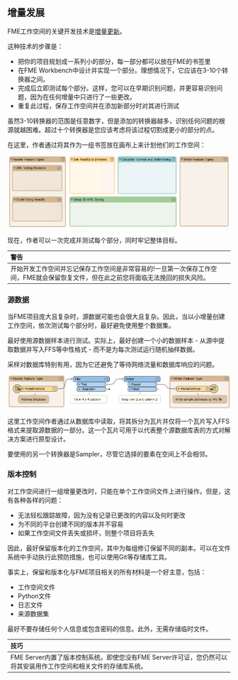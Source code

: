 ## 增量发展

FME工作空间的关键开发技术是[增量更新](https://en.wikipedia.org/wiki/Incremental_build_model)。

这种技术的步骤是：

* 把你的项目规划成一系列小的部分，每一部分都可以放在FME的书签里
* 在FME Workbench中设计并实现一个部分。理想情况下，它应该在3-10个转换器之间。
* 完成后立即测试每个部分。这样，您可以在早期识别问题，并更容易识别问题，因为在任何增量中只进行了一些更改。
* 重复此过程，保存工作空间并在添加新部分时对其进行测试

虽然3-10转换器的范围是任意数字，但是添加的转换器越多，识别任何问题的根源就越困难。超过十个转换器是您应该考虑将该过程切割成更小的部分的点。

在这里，作者通过将其作为一组书签放在画布上来计划他们的工作空间：

![](./Images/Img3.001.TranslationPreDef.png)

现在，作者可以一次完成并测试每个部分，同时牢记整体目标。

|  警告 |
| :--- |
|  开始开发工作空间并忘记保存工作空间是非常容易的!一旦第一次保存工作空间，FME就会保留恢复文件，但在此之前您将面临无法挽回的损失风险。 |

### 源数据

当FME项目庞大且复杂时，源数据可能也会很大且复杂。因此，当以小增量创建工作空间，依次测试每个部分时，最好避免使用整个数据集。

最好使用源数据样本进行测试。实际上，最好创建一个小的数据样本 - 从源中提取数据并写入FFS等中性格式 - 而不是为每次测试运行随机抽样数据。

采样对数据库特别有用，因为它还避免了等待网络流量和数据库响应的问题。

![](./Images/Img3.002.SourceDataSample.png)

这里工作空间作者通过从数据库中读取，将其拆分为瓦片并仅将一个瓦片写入FFS格式来提取源数据的一部分。这一个瓦片可用于以代表整个源数据库表的方式对解决方案进行原型设计。

要使用的另一个转换器是Sampler，尽管它选择的要素在空间上不会相邻。

### 版本控制

对工作空间进行一组增量更改时，只能在单个工作空间文件上进行操作。但是，这有各种各样的问题：

* 无法轻松跟踪故障，因为没有记录已更改的内容以及何时更改
* 为不同的平台创建不同的版本并不容易
* 如果工作空间文件丢失或损坏，则整个项目将丢失

因此，最好保留版本化的工作空间，其中为每组修订保留不同的副本。可以在文件系统中手动执行此预防措施，也可以使用Git等存储库工具。

事实上，保留和版本化与FME项目相关的所有材料是一个好主意，包括：

* 工作空间文件
* Python文件
* 日志文件
* 来源数据集

最好不要存储任何个人信息或包含密码的信息。此外，无需存储临时文件。

|  技巧 |
| :--- |
|  FME Server内置了版本控制系统。即使您没有FME Server许可证，您仍然可以将其安装用作工作空间和相关文件的存储库系统。 |

